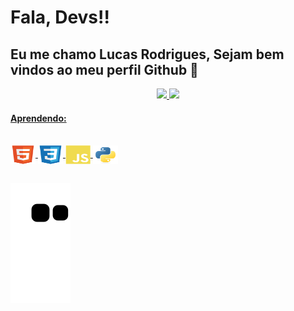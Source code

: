 # Fala, Devs!! 
## Eu me chamo Lucas Rodrigues, Sejam bem vindos ao meu perfil Github 👋
<div align="center">
  <a href="https://github.com/Huold">
  <img height="180em" src="https://github-readme-stats.vercel.app/api?username=Huold&show_icons=true&theme=blue-green&include_all_commits=true&count_private=true"/>
  <img height="180em" src="https://github-readme-stats.vercel.app/api/top-langs/?username=Huold&layout=compact&langs_count=7&theme=blue-green"/>
</div>
  
#### Aprendendo:  
 <div style="display: inline_block"><br>
  <img align="center" height="30" width="40" src="https://raw.githubusercontent.com/devicons/devicon/master/icons/html5/html5-original.svg">
  <img align="center"  height="30" width="40" src="https://raw.githubusercontent.com/devicons/devicon/master/icons/css3/css3-original.svg">
  <img align="center"  height="30" width="40" src="https://raw.githubusercontent.com/devicons/devicon/master/icons/javascript/javascript-plain.svg">    
  <img align="center" height="30" width="40" src="https://raw.githubusercontent.com/devicons/devicon/master/icons/python/python-original.svg">
 
 ##

![Snake animation](https://github.com/Huold/Huold/blob/output/github-contribution-grid-snake.svg)
